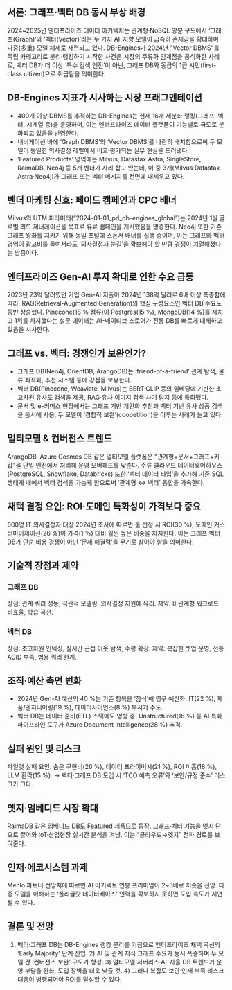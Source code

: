 ## 서론: 그래프·벡터 DB 동시 부상 배경
2024~2025년 엔터프라이즈 데이터 아키텍처는 관계형·NoSQL 양분 구도에서 ‘그래프(Graph)’와 ‘벡터(Vector)’라는 두 가지 AI-지향 모델이 급속히 존재감을 확대하며 다중(多重) 모델 체제로 재편되고 있다. DB-Engines가 2024년 "Vector DBMS"를 독립 카테고리로 분리‧랭킹하기 시작한 사건은 시장의 주류화 임계점을 공식화한 사례로, 벡터 DB가 더 이상 ‘특수 검색 엔진’이 아닌, 그래프 DB와 동급의 1급 시민(first-class citizen)으로 취급됨을 의미한다.

## DB-Engines 지표가 시사하는 시장 프래그멘테이션
- 400개 이상 DBMS를 추적하는 DB-Engines는 현재 16개 세분화 랭킹(그래프, 벡터, 시계열 등)을 운영하며, 이는 엔터프라이즈 데이터 플랫폼이 기능별로 극도로 분화되고 있음을 반영한다.
- 내비게이션 바에 ‘Graph DBMS’와 ‘Vector DBMS’를 나란히 배치함으로써 두 모델이 동일한 의사결정 레벨에서 비교·평가되는 실무 현실을 드러낸다.
- ‘Featured Products’ 영역에는 Milvus, Datastax Astra, SingleStore, RaimaDB, Neo4j 등 5개 벤더가 자리 잡고 있는데, 이 중 3개(Milvus·Datastax Astra·Neo4j)가 그래프 또는 벡터 메시지를 전면에 내세우고 있다.

## 벤더 마케팅 신호: 페이드 캠페인과 CPC 배너
Milvus의 UTM 파라미터(“2024-01-01_pd_db-engines_global”)는 2024년 1월 글로벌 리드 제너레이션을 목표로 유료 캠페인을 개시했음을 명증한다. Neo4j 또한 기존 그래프 왕좌를 지키기 위해 동일 포털에 스폰서 배너를 집행 중이며, 이는 그래프와 벡터 영역이 광고비를 들여서라도 ‘의사결정자 눈길’을 확보해야 할 만큼 경쟁이 치열해졌다는 방증이다.

## 엔터프라이즈 Gen-AI 투자 확대로 인한 수요 급등
2023년 23억 달러였던 기업 Gen-AI 지출이 2024년 138억 달러로 6배 이상 폭증함에 따라, RAG(Retrieval-Augmented Generation)의 핵심 구성요소인 벡터 DB 수요도 동반 상승했다. Pinecone(18 % 점유)이 Postgres(15 %), MongoDB(14 %)를 제치고 1위를 차지했다는 설문 데이터는 AI-네이티브 스토어가 전통 DB를 빠르게 대체하고 있음을 시사한다.

## 그래프 vs. 벡터: 경쟁인가 보완인가?
- 그래프 DB(Neo4j, OrientDB, ArangoDB)는 ‘friend-of-a-friend’ 관계 탐색, 물류 최적화, 추천 시스템 등에 강점을 보유한다.
- 벡터 DB(Pinecone, Weaviate, Milvus)는 BERT·CLIP 등의 임베딩에 기반한 초고차원 유사도 검색을 제공, RAG·유사 이미지 검색·사기 탐지 등에 특화됐다.
- 문서 및 e-커머스 현장에서는 그래프 기반 개인화 추천과 벡터 기반 유사 상품 검색을 동시에 사용, 두 모델이 ‘경합적 보완’(coopetition)을 이루는 사례가 늘고 있다.

## 멀티모델 & 컨버전스 트렌드
ArangoDB, Azure Cosmos DB 같은 멀티모델 플랫폼은 "관계형+문서+그래프+키-값"을 단일 엔진에서 처리해 운영 오버헤드를 낮춘다. 주류 클라우드 데이터웨어하우스(PostgreSQL, Snowflake, Databricks) 또한 ‘벡터 데이터 타입’을 추가해 기존 SQL 생태계 내에서 벡터 검색을 가능케 함으로써 ‘관계형 ↔ 벡터’ 융합을 가속한다.

## 채택 결정 요인: ROI·도메인 특화성이 가격보다 중요
600명 IT 의사결정자 대상 2024년 조사에 따르면 툴 선정 시 ROI(30 %), 도메인 커스터마이제이션(26 %)이 가격(1 %) 대비 훨씬 높은 비중을 차지한다. 이는 그래프·벡터 DB가 단순 비용 경쟁이 아닌 ‘문제 해결력’을 무기로 삼아야 함을 의미한다.

## 기술적 장점과 제약
### 그래프 DB
장점: 관계 쿼리 성능, 직관적 모델링, 의사결정 지원에 유리. 
제약: 비관계형 워크로드 비효율, 학습 곡선.
### 벡터 DB
장점: 초고차원 인덱싱, 실시간 근접 이웃 탐색, 수평 확장. 
제약: 복잡한 셋업·운영, 전통 ACID 부족, 범용 쿼리 한계.

## 조직·예산 측면 변화
- 2024년 Gen-AI 예산의 40 %는 기존 항목을 ‘잠식’해 영구 예산화. IT(22 %), 제품/엔지니어링(19 %), 데이터사이언스(8 %) 부서가 주도.
- 벡터 DB는 데이터 준비(ETL) 스택에도 영향 중: Unstructured(16 %) 등 AI 특화 파이프라인 도구가 Azure Document Intelligence(28 %) 추격.

## 실패 원인 및 리스크
파일럿 실패 요인: 숨은 구현비(26 %), 데이터 프라이버시(21 %), ROI 미흡(18 %), LLM 환각(15 %).
→ 벡터·그래프 DB 도입 시 ‘TCO 예측 오류’와 ‘보안/규정 준수’ 리스크가 크다.

## 엣지·임베디드 시장 확대
RaimaDB 같은 임베디드 DB도 Featured 제품으로 등장, 그래프·벡터 기능을 엣지 단으로 끌어와 IoT·산업현장 실시간 분석을 겨냥. 이는 “클라우드→엣지” 전파 경로를 보여준다.

## 인재·에코시스템 과제
Menlo 파트너 전망치에 따르면 AI 아키텍트 연봉 프리미엄이 2~3배로 치솟을 전망. 다중 모델을 이해하는 ‘폴리글랏 데이터베이스’ 인력을 확보하지 못하면 도입 속도가 지연될 수 있다.

## 결론 및 전망
1) 벡터·그래프 DB는 DB-Engines 랭킹 분리를 기점으로 엔터프라이즈 채택 곡선의 ‘Early Majority’ 단계 진입. 2) AI 및 관계 지식 그래프 수요가 동시 폭증하며 두 모델 간 ‘컨버전스·보완’ 구도가 형성. 3) 멀티모델·서버리스·AI-자율 DB 트렌드가 운영 부담을 완화, 도입 장벽을 더욱 낮출 것. 4) 그러나 복잡도·보안·인재 부족 리스크 대응이 병행되어야 ROI를 달성할 수 있다.